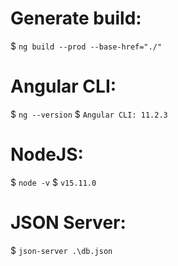 # Generate build:
$ `ng build --prod --base-href="./"`

# Angular CLI:
$ `ng --version`
$ `Angular CLI: 11.2.3`

# NodeJS:
$ `node -v`
$ `v15.11.0`

# JSON Server:
$ `json-server .\db.json`